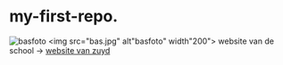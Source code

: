# my-first-repo.
![basfoto](/bas.jpg)
<img src="bas.jpg" alt"basfoto" width"200">
website van de school -> [website van zuyd](https://www.zuyd.nl)
